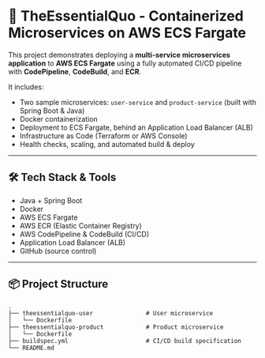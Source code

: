 # 🐳 TheEssentialQuo - Containerized Microservices on AWS ECS Fargate

This project demonstrates deploying a **multi-service microservices application** to **AWS ECS Fargate** using a fully automated CI/CD pipeline with **CodePipeline**, **CodeBuild**, and **ECR**.

It includes:
- Two sample microservices: `user-service` and `product-service` (built with Spring Boot & Java)
- Docker containerization
- Deployment to ECS Fargate, behind an Application Load Balancer (ALB)
- Infrastructure as Code (Terraform or AWS Console)
- Health checks, scaling, and automated build & deploy

---

## 🛠️ **Tech Stack & Tools**
- Java + Spring Boot
- Docker
- AWS ECS Fargate
- AWS ECR (Elastic Container Registry)
- AWS CodePipeline & CodeBuild (CI/CD)
- Application Load Balancer (ALB)
- GitHub (source control)

---

## 📦 **Project Structure**
```plaintext
.
├── theessentialquo-user               # User microservice
│   └── Dockerfile
├── theessentialquo-product            # Product microservice
│   └── Dockerfile
├── buildspec.yml                      # CI/CD build specification
└── README.md
